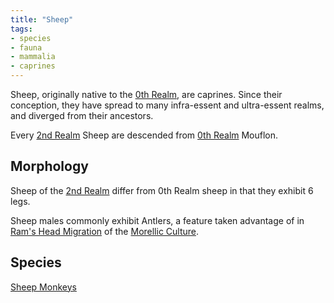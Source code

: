 ```yaml
---
title: "Sheep"
tags:
- species
- fauna
- mammalia
- caprines
---
```

Sheep, originally native to the [0th Realm](private/Z%20content.old/locations/0th-realm.md), are caprines. Since their conception, they have spread to many infra-essent and ultra-essent realms, and diverged from their ancestors.

Every [2nd Realm](private/Z%20content.old/locations/2nd-realm/2nd-realm.md) Sheep are descended from [0th Realm](private/Z%20content.old/locations/0th-realm.md) Mouflon.

## Morphology
Sheep of the [2nd Realm](private/Z%20content.old/locations/2nd-realm/2nd-realm.md) differ from 0th Realm sheep in that they exhibit 6 legs.

Sheep males commonly exhibit Antlers, a feature taken advantage of in [Ram's Head Migration](private/Z%20content.old/cultures/morellic/rams-head-migration.md) of the [Morellic Culture](private/Z%20content.old/cultures/morellic/morellic-culture.md).

## Species
[Sheep Monkeys](private/Z%20content.old/fauna/2nd-realm/mammalia/caprines/sheep-monkeys.md)